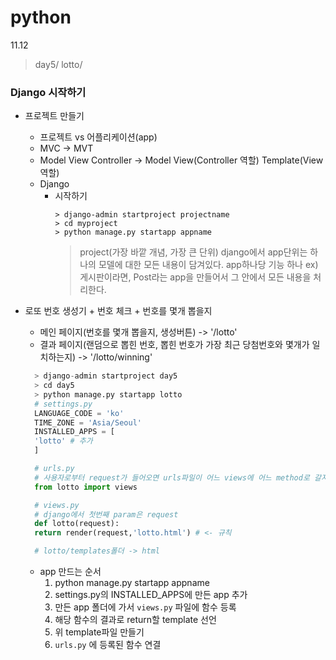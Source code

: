 # python
11.12

> day5/
> lotto/

### Django 시작하기
* 프로젝트 만들기
  * 프로젝트 vs 어플리케이션(app)
  * MVC -> MVT
  * Model View Controller -> Model View(Controller 역할) Template(View 역할)
  * Django
    * 시작하기
      ```
      > django-admin startproject projectname
      > cd myproject
      > python manage.py startapp appname
      ```
      > project(가장 바깥 개념, 가장 큰 단위)
      > django에서 app단위는 하나의 모델에 대한 모든 내용이 담겨있다.
      > app하나당 기능 하나
      > ex)게시판이라면, Post라는 app을 만들어서 그 안에서 모든 내용을 처리한다.
  
* 로또 번호 생성기 + 번호 체크 + 번호를 몇개 뽑을지
  * 메인 페이지(번호를 몇개 뽑을지, 생성버튼)
    -> '/lotto'
  * 결과 페이지(랜덤으로 뽑힌 번호, 뽑힌 번호가 가장 최근 당첨번호와 몇개가 일치하는지)
    -> '/lotto/winning'

  ``` python
    > django-admin startproject day5
    > cd day5
    > python manage.py startapp lotto
    # settings.py
    LANGUAGE_CODE = 'ko'
    TIME_ZONE = 'Asia/Seoul'
    INSTALLED_APPS = [
    'lotto' # 추가
    ]

    # urls.py
    # 사용자로부터 request가 들어오면 urls파일이 어느 views에 어느 method로 갈지 설정
    from lotto import views

    # views.py
    # django에서 첫번째 param은 request
    def lotto(request):
    return render(request,'lotto.html') # <- 규칙

    # lotto/templates폴더 -> html
  ```

    * app 만드는 순서
      1. python manage.py startapp appname
      2. settings.py의 INSTALLED_APPS에 만든 app 추가
      3. 만든 app 폴더에 가서 `views.py` 파일에 함수 등록
      4.  해당 함수의 결과로 return할 template 선언
      5. 위 template파일 만들기
      6. `urls.py` 에 등록된 함수 연결
  